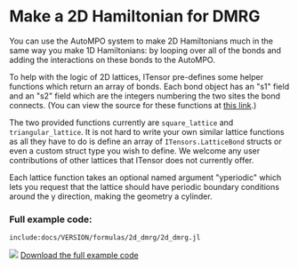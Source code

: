 # Make a 2D Hamiltonian for DMRG

You can use the AutoMPO system to make 2D Hamiltonians
much in the same way you make 1D Hamiltonians: by looping over
all of the bonds and adding the interactions on these bonds to
the AutoMPO. 

To help with the logic of 2D lattices, ITensor pre-defines
some helper functions which
return an array of bonds. Each bond object has an
"s1" field and an "s2" field which are the integers numbering
the two sites the bond connects.
(You can view the source for these functions at [this link](https://github.com/ITensor/ITensors.jl/blob/master/src/physics/lattices.jl).)

The two provided functions currently are `square_lattice` and 
`triangular_lattice`. It is not hard to write your own similar lattice
functions as all they have to do is define an array of `ITensors.LatticeBond`
structs or even a custom struct type you wish to define. We welcome any
user contributions of other lattices that ITensor does not currently offer.

Each lattice function takes an optional named argument
"yperiodic" which lets you request that the lattice should
have periodic boundary conditions around the y direction, making
the geometry a cylinder.

### Full example code:

    include:docs/VERSION/formulas/2d_dmrg/2d_dmrg.jl

<img class="icon" src="docs/VERSION/install.png"/>&nbsp;<a href="docs/VERSION/formulas/2d_dmrg.cc">Download the full example code</a>
